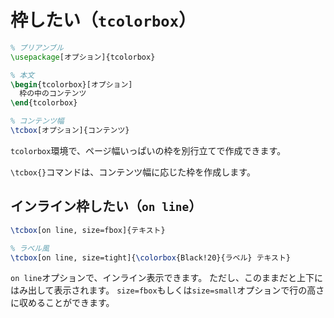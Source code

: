 # 枠したい（`tcolorbox`）

```latex
% プリアンブル
\usepackage[オプション]{tcolorbox}

% 本文
\begin{tcolorbox}[オプション]
  枠の中のコンテンツ
\end{tcolorbox}

% コンテンツ幅
\tcbox[オプション]{コンテンツ}
```

`tcolorbox`環境で、ページ幅いっぱいの枠を別行立てで作成できます。

`\tcbox{}`コマンドは、コンテンツ幅に応じた枠を作成します。

## インライン枠したい（`on line`）

```latex
\tcbox[on line, size=fbox]{テキスト}

% ラベル風
\tcbox[on line, size=tight]{\colorbox{Black!20}{ラベル} テキスト}
```

`on line`オプションで、インライン表示できます。
ただし、このままだと上下にはみ出して表示されます。
`size=fbox`もしくは`size=small`オプションで行の高さに収めることができます。
